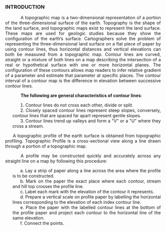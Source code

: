 ### INTRODUCTION<br>

<p style="text-indent:50px;text-align:justify">A topographic map is a two-dimensional representation of a portion of the three-dimensional surface of the earth. Topography is the shape of the land surface, and topographic maps exist to represent the land surface. These maps are used for geologic studies because they show the configuration of the earth’s surface. Cartographers solve the problem of representing the three-dimensional land surface on a flat piece of paper by using contour lines, thus horizontal distances and vertical elevations can both be measured from a topographic map. Contour lines are curved, straight or a mixture of both lines on a map describing the intersection of a real or hypothetical surface with one or more horizontal planes. The configuration of these contours allows map readers to infer relative gradient of a parameter and estimate that parameter at specific places. The contour interval of a contour map is the difference in elevation between successive contour lines.</p>

<p style="text-indent:50px;text-align:justify"><strong>The following are general characteristics of contour lines</strong>:</p>

<ol style="text-indent:25px; text-align:justify;list-style-position: inside">
<li>Contour lines do not cross each other, divide or split.</li>
<li>Closely spaced contour lines represent steep slopes, conversely, contour lines that are spaced far apart represent gentle slopes.</li>
<li>Contour lines trend up valleys and form a "V" or a "U" where they cross a stream.</li>
</ol>

<p style="text-indent:25px;text-align:justify">A topographic profile of the earth surface is obtained from topographic profiling. Topographic Profile is a cross-sectional view along a line drawn through a portion of a topographic map.</p>

<p style="text-indent:50px;text-align:justify">A profile may be constructed quickly and accurately across any straight line on a map by following this procedure:</p>
 <ol style="text-indent:25px;text-align:justify;list-style-position:inside;list-style-type:lower-alpha">
  <li>Lay a strip of paper along a line across the area where the profile is to be constructed.</li>
  <li>Mark on the paper the exact place where each contour, stream and hill top crosses the profile line.</li>
  <li>Label each mark with the elevation of the contour it represents.</li>
  <li>Prepare a vertical scale on profile paper by labelling the horizontal lines corresponding to the elevation of each index contour line.</li>
  <li>Place the paper with the labelled contour lines at the bottom of the profile paper and project each contour to the horizontal line of the same elevation.</li>
  <li>Connect the points.</li>
</ol>
